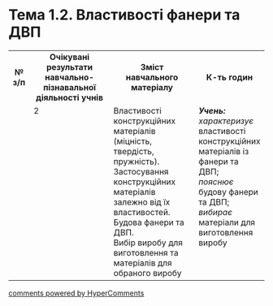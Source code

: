 <div id="hypercomments_widget" class="js-hypercomments-widget invisible"></div>

# Тема 1.2. Властивості фанери та ДВП

<table>
  <tr>
    <td width="10%" align="center"><b>№ з/п</b></td>
    <td width="40%" align="center"><b>Очікувані результати навчально-пізнавальної діяльності учнів</b></td>
    <td width="40%" align="center"><b>Зміст навчального матеріалу</b></td>
    <td width="10%" align="center"><b>К-ть годин</b></td>
  </tr>
  <tr>
<td width="10%" style="vertical-align:top !important;"></td>
<td width="10%" style="vertical-align:top !important;">2</td>
    <td width="40%" style="vertical-align:top !important;">
Властивості конструкційних матеріалів (міцність, твердість, пружність). Застосування конструкційних матеріалів залежно від їх властивостей. Будова фанери та ДВП. <br>
Вибір  виробу для виготовлення та матеріалів для обраного виробу
</td>
    <td width="40%" style="vertical-align:top !important;">
<i><b>Учень:</b></i><br>
<i>характеризує</i> властивості конструкційних матеріалів із фанери та ДВП;<br>
<i>пояснює</i> будову фанери та ДВП;<br>
<i>вибирає</i> матеріали для виготовлення виробу 
</td>
  </tr>
</table>

<div class="js-hypercomments-container">
<a href="http://hypercomments.com" class="hc-link" title="comments widget">comments powered by HyperComments</a>
</div>